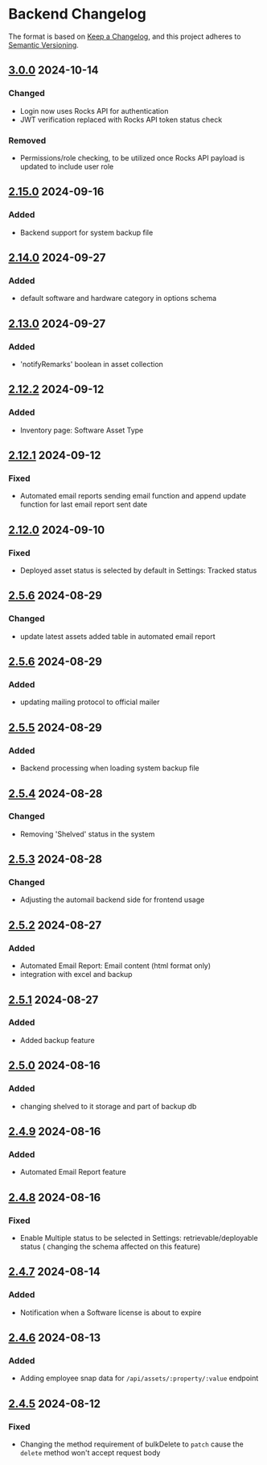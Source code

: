 # Backend Changelog

The format is based on [Keep a Changelog](https://keepachangelog.com/en/1.1.0/),
and this project adheres to [Semantic Versioning](https://semver.org/spec/v2.0.0.html).

## [3.0.0](https://workplace.zoho.com/#connect_app/portal/intranet/task/623367000000700495) 2024-10-14
### Changed
- Login now uses Rocks API for authentication
- JWT verification replaced with Rocks API token status check

### Removed
- Permissions/role checking, to be utilized once Rocks API payload is updated to include user role

## [2.15.0](https://workplace.zoho.com/#connect_app/portal/intranet/task/623367000000615263) 2024-09-16 
### Added
- Backend support for system backup file

## [2.14.0](https://connect.zoho.com/portal/intranet/task/623367000000718019) 2024-09-27
### Added
- default software and hardware category in options schema

## [2.13.0](https://connect.zoho.com/portal/intranet/task/623367000000728119) 2024-09-27 
### Added
- 'notifyRemarks' boolean in asset collection

## [2.12.2](https://connect.zoho.com/portal/intranet/task/623367000000281173) 2024-09-12 
### Added
- Inventory page: Software Asset Type

## [2.12.1](https://connect.zoho.com/portal/intranet/task/623367000000597066) 2024-09-12 
### Fixed
- Automated email reports sending email function and append update function for last email report sent date

## [2.12.0](https://connect.zoho.com/portal/intranet/task/623367000000658393) 2024-09-10 
### Fixed
- Deployed asset status is selected by default in Settings: Tracked status

## [2.5.6](https://connect.zoho.com/portal/intranet/task/623367000000590081) 2024-08-29 
### Changed
- update latest assets added table in automated email report

## [2.5.6](https://gitlab.com/full-scale-internship/stockpilot/-/commit/9ab62005be3ee96414616235fb39d70bb09a62a8) 2024-08-29 
### Added
- updating mailing protocol to official mailer

## [2.5.5](https://connect.zoho.com/portal/intranet/task/623367000000615263) 2024-08-29 
### Added
- Backend processing when loading system backup file

## [2.5.4](https://connect.zoho.com/portal/intranet/task/623367000000601111) 2024-08-28 
### Changed
- Removing 'Shelved' status in the system

## [2.5.3](https://connect.zoho.com/portal/intranet/task/623367000000599090) 2024-08-28 
### Changed
- Adjusting the automail backend side for frontend usage

## [2.5.2](https://connect.zoho.com/portal/intranet/task/623367000000590081) 2024-08-27 
### Added
- Automated Email Report: Email content (html format only)
- integration with excel and backup

## [2.5.1](https://connect.zoho.com/portal/intranet/task/623367000000597034) 2024-08-27 
### Added
- Added backup feature

## [2.5.0](https://connect.zoho.com/portal/intranet/task/623367000000601111) 2024-08-16 
### Added
- changing shelved to it storage and part of backup db

## [2.4.9](https://connect.zoho.com/portal/intranet/task/623367000000597248) 2024-08-16 
### Added
- Automated Email Report feature

## [2.4.8](https://connect.zoho.com/portal/intranet/task/623367000000584055) 2024-08-16 
### Fixed
- Enable Multiple status to be selected in Settings: retrievable/deployable status ( changing the schema affected on this feature)

## [2.4.7](https://connect.zoho.com/portal/intranet/task/623367000000570055) 2024-08-14 
### Added
- Notification when a Software license is about to expire

## [2.4.6](https://connect.zoho.com/portal/intranet/task/623367000000584121) 2024-08-13 
### Added
- Adding employee snap data for `/api/assets/:property/:value` endpoint

## [2.4.5](https://connect.zoho.com/portal/intranet/task/623367000000573043) 2024-08-12 
### Fixed
- Changing the method requirement of bulkDelete to `patch` cause the `delete` method won't accept request body